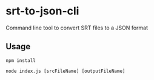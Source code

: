 # srt-to-json-cli
Command line tool to convert SRT files to a JSON format

## Usage

```
npm install 
```

```
node index.js [srcFileName] [outputFileName] 
```


